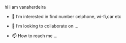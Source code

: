 hi i am vanaherdeira
- 👀 I’m interested in find number celphone, wi-fi,car etc
  
- 💞️ I’m looking to collaborate on ...
- 📫 How to reach me ...

<!---
vanaherdeira/vanaherdeira is a ✨ special ✨ repository because its `README.md` (this file) appears on your GitHub profile.
You can click the Preview link to take a look at your changes.
--->
